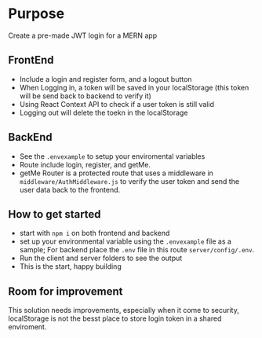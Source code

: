 # Purpose
Create a pre-made JWT login for a MERN app

## FrontEnd
- Include a login and register form, and a logout button
- When Logging in, a token will be saved in your localStorage (this token will be send back to backend to verify it)
- Using React Context API to check if a user token is still valid
- Logging out will delete the toekn in the localStorage

## BackEnd
- See the ``.envexample`` to setup your enviromental variables
- Route include login, register, and getMe.
- getMe Router is a protected route that uses a middleware in ``middleware/AuthMiddleware.js`` to verify the user token and send the user data back to the frontend.

## How to get started
- start with ``npm i`` on both frontend and backend
- set up your environmental variable using the ``.envexample`` file as a sample; For backend place the ``.env`` file in this route ``server/config/.env``.
- Run the client and server folders to see the output
- This is the start, happy building

## Room for improvement
This solution needs improvements, especially when it come to security, localStorage is not the besst place to store login token in a shared enviroment.
